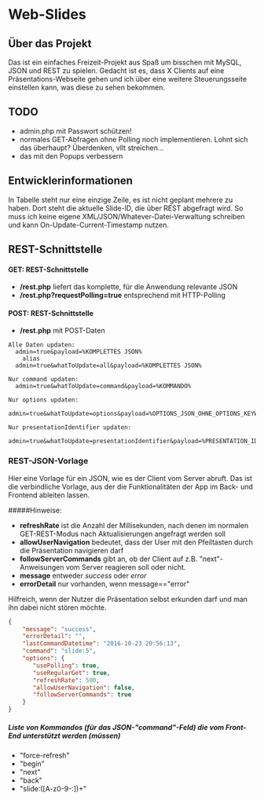 # Web-Slides

## Über das Projekt
Das ist ein einfaches Freizeit-Projekt aus Spaß um bisschen mit MySQL, JSON und REST zu spielen. Gedacht ist es, dass X Clients auf eine Präsentations-Webseite gehen und ich über eine weitere Steuerungsseite einstellen kann, was diese zu sehen bekommen.

## TODO
- admin.php mit Passwort schützen!
- normales GET-Abfragen ohne Polling noch implementieren. Lohnt sich das überhaupt? Überdenken, vllt streichen...
- das mit den Popups verbessern

## Entwicklerinformationen
In Tabelle steht nur eine einzige Zeile, es ist nicht geplant mehrere zu haben.
Dort steht die aktuelle Slide-ID, die über REST abgefragt wird. So muss ich keine 
eigene XML/JSON/Whatever-Datei-Verwaltung schreiben und kann On-Update-Current-Timestamp nutzen.

## REST-Schnittstelle
#### GET:  REST-Schnittstelle
- **/rest.php** liefert das komplette, für die Anwendung relevante JSON
- **/rest.php?requestPolling=true** entsprechend mit HTTP-Polling

#### POST: REST-Schnittstelle
- **/rest.php** mit POST-Daten
```
Alle Daten updaten:
  admin=true&payload=%KOMPLETTES JSON%
    alias
  admin=true&whatToUpdate=all&payload=%KOMPLETTES JSON%
  
Nur command updaten:
  admin=true&whatToUpdate=command&payload=%KOMMANDO%
  
Nur options updaten:
  admin=true&whatToUpdate=options&payload=%OPTIONS_JSON_OHNE_OPTIONS_KEYWORD%
  
Nur presentationIdentifier updaten:
  admin=true&whatToUpdate=presentationIdentifier&payload=%PRESENTATION_IDENTIFIER%
```

### REST-JSON-Vorlage
Hier eine Vorlage für ein JSON, wie es der Client vom Server abruft. Das ist die verbindliche Vorlage,
 aus der die Funktionalitäten der App im Back- und Frontend ableiten lassen.

#####Hinweise:
- **refreshRate** ist die Anzahl der Millisekunden, nach denen im normalen GET-REST-Modus nach Aktualisierungen angefragt werden soll
- **allowUserNavigation** bedeutet, dass der User mit den Pfeiltasten durch die Präsentation navigieren darf
- **followServerCommands** gibt an, ob der Client auf z.B. "next"-Anweisungen vom Server reagieren soll oder nicht.
- **message** entweder *success* oder *error*
- **errorDetail** nur vorhanden, wenn message=="error"

Hilfreich, wenn der Nutzer die Präsentation selbst erkunden darf und man ihn dabei nicht stören möchte.
```json
{
    "message": "success",
    "errorDetail": "",
    "lastCommandDatetime": "2016-10-23 20:56:13",
    "command": "slide:5",
    "options": {
       "usePolling": true,
       "useRegularGet": true,
       "refreshRate": 500,
       "allowUserNavigation": false,
       "followServerCommands": true 
    }
}
```

##### Liste von Kommandos (für das JSON-"command"-Feld) die vom Front-End unterstützt werden (müssen)
- "force-refresh"
- "begin"
- "next"
- "back"
- "slide:([A-z0-9-:])+"
